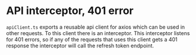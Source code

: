 # API interceptor, 401 error

```apiClient.ts``` exports a reusable api client for axios which can be used in other requests. To this client there is an interceptor. This interceptor listens for 401 errors, so if any of the requests that uses this client gets a 401 response the interceptor will call the refresh token endpoint.
